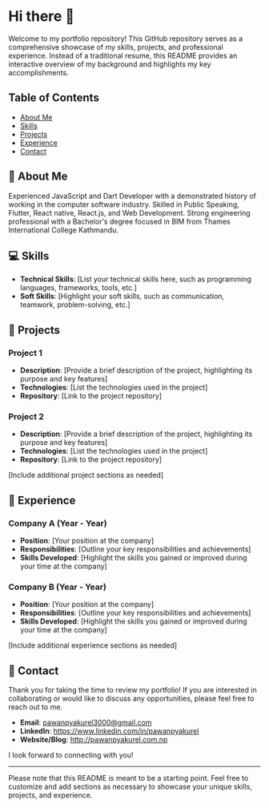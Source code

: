 # Hi there 👋

<!--
**pawanpyakurel/pawanpyakurel** is a ✨ _special_ ✨ repository because its `README.md` (this file) appears on your GitHub profile.

Here are some ideas to get you started:

- 🔭 I’m currently working on ...
- 🌱 I’m currently learning ...
- 👯 I’m looking to collaborate on ...
- 🤔 I’m looking for help with ...
- 💬 Ask me about ...
- 📫 How to reach me: ...
- 😄 Pronouns: ...
- ⚡ Fun fact: ...
-->

Welcome to my portfolio repository! This GitHub repository serves as a comprehensive showcase of my skills, projects, and professional experience. Instead of a traditional resume, this README provides an interactive overview of my background and highlights my key accomplishments.

## Table of Contents
- [About Me](#-about-me)
- [Skills](#-skills)
- [Projects](#-projects)
- [Experience](#-experience)
- [Contact](#-contact)

## 📝 About Me
Experienced JavaScript and Dart Developer with a demonstrated history of working in the computer software industry. Skilled in Public Speaking, Flutter, React native, React.js, and Web Development. Strong engineering professional with a Bachelor's degree focused in BIM from Thames International College Kathmandu.

## 💻 Skills
- **Technical Skills**: [List your technical skills here, such as programming languages, frameworks, tools, etc.]
- **Soft Skills**: [Highlight your soft skills, such as communication, teamwork, problem-solving, etc.]

## 🚀 Projects
### Project 1
- **Description**: [Provide a brief description of the project, highlighting its purpose and key features]
- **Technologies**: [List the technologies used in the project]
- **Repository**: [Link to the project repository]

### Project 2
- **Description**: [Provide a brief description of the project, highlighting its purpose and key features]
- **Technologies**: [List the technologies used in the project]
- **Repository**: [Link to the project repository]

[Include additional project sections as needed]

## 💼 Experience
### Company A (Year - Year)
- **Position**: [Your position at the company]
- **Responsibilities**: [Outline your key responsibilities and achievements]
- **Skills Developed**: [Highlight the skills you gained or improved during your time at the company]

### Company B (Year - Year)
- **Position**: [Your position at the company]
- **Responsibilities**: [Outline your key responsibilities and achievements]
- **Skills Developed**: [Highlight the skills you gained or improved during your time at the company]

[Include additional experience sections as needed]

## 📧 Contact
Thank you for taking the time to review my portfolio! If you are interested in collaborating or would like to discuss any opportunities, please feel free to reach out to me.

- **Email**: pawanpyakurel3000@gmail.com
- **LinkedIn**: https://www.linkedin.com/in/pawanpyakurel
- **Website/Blog**: http://pawanpyakurel.com.np

I look forward to connecting with you!

---

Please note that this README is meant to be a starting point. Feel free to customize and add sections as necessary to showcase your unique skills, projects, and experience.
